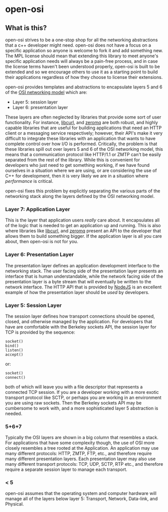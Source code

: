 # open-osi

## What is this?
open-osi strives to be a one-stop shop for all the networking abstractions that a c++ developer might need. open-osi does not have a focus on a specific application 
so anyone is welcome to fork it and add something new. The MPL license should mean that extending this library to meet anyone's specific application needs will always be a 
pain-free process, and in case the license terms haven't been understood properly, open-osi is built to be extended and so we encourage others to use it as a starting point 
to build their applications regardless of how they choose to license their extensions.

open-osi provides templates and abstractions to encapsulate layers 5 and 6 of the [OSI networking model](https://en.wikipedia.org/wiki/OSI_model) which are:
- Layer 5: session layer
- Layer 6: presentation layer

These layers are often neglected by libraries that provide some sort of user functionality. For instance, [libcurl](https://github.com/curl/curl),
and [zeromq](https://zeromq.org/) are both robust, and highly capable libraries that are useful for building applications that need an HTTP client or a messaging service
respectively; however, their API's make it very difficult to integrate these libraries with an application that wants to have complete control over how I/O is performed.
Critically, the problem is that these libraries spill out over layers 5 and 6 of the OSI networking model, this means that a communication protocol like HTTP/1.1 or ZMTP
can't be easily separated from the rest of the library. While this is convenient for developers who just need to get something working, if we have found ourselves in a
situation where we are using, or are considering the use of C++ for development, then it is very likely we are in a situation where *performance* is critical.

open-osi fixes this problem by explicitly separating the various parts of the networking stack along the layers defined by the OSI networking model.

### Layer 7: Application Layer
This is the layer that application users *really* care about. It encapsulates all of the logic that is needed to get an application up and running. This is also 
where libraries like [libcurl](https://github.com/curl/curl), and [zeromq](https://zeromq.org/) present an API to the developer that allows them to build something bigger. 
If the application layer is all you care about, then open-osi is not for you. 

### Layer 6: Presentation Layer
The presentation layer defines an application development interface to the networking stack. The user facing side of the presentation layer presents an 
interface that is human understandable, while the network facing side of the presentation layer is a byte stream that will eventually be written to the network interface.
The HTTP API that is provided by [NodeJS](https://nodejs.org/api/http.html) is an excellent example of how the presentation layer should be *used* by developers.

### Layer 5: Session Layer
The session layer defines how transport connections should be opened, closed, and otherwise managed by the application. For developers that have are comfortable with the 
Berkeley sockets API, the session layer for TCP is provided by the sequence:
```
socket()
bind()
listen()
accept()
```
or:
```
socket()
connect()
```
both of which will leave you with a file descriptor that represents a connected TCP session. If you are a developer working with a more exotic transport protocol like SCTP, 
or perhaps you are working in an environment you are using raw sockets. Then the Berkeley sockets API may be cumbersome to work with, and a more sophisticated layer 5 
abstraction is needed.

### 5+6+7
Typically the OSI layers are shown in a big column that resembles a stack. For applications that have some complexity though, the use of OSI more closely resembles a tree 
rooted at the Application. An application may use many different protocols: HTTP, ZMTP, FTP, etc., and therefore require many different presentation layers. Each presentation 
layer may also use many different transport protocols: TCP, UDP, SCTP, RTP etc., and therefore require a separate session layer to manage each transport. 

### < 5
open-osi assumes that the operating system and computer hardware will manage all of the layers below layer 5: Transport, Network, Data-link, and Physical.
